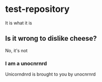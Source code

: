 # test-repository
It is what it is
## Is it wrong to dislike cheese?
No, it's not
### I am a unocnrnrd
Unicorndnrd is brought to you by unocnrnrd
